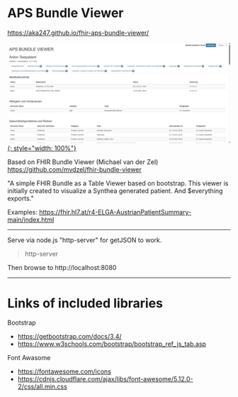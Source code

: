
# APS Bundle Viewer

https://aka247.github.io/fhir-aps-bundle-viewer/

[![Screenshot](aps_viewer_screenshot.jpg){: style="width: 100%"}](aps_viewer_screenshot.jpg)

Based on FHIR Bundle Viewer (Michael van der Zel)
https://github.com/mvdzel/fhir-bundle-viewer

"A simple FHIR Bundle as a Table Viewer based on bootstrap.
This viewer is initially created to visualize a Synthea generated patient.
And $everything exports."


Examples: https://fhir.hl7.at/r4-ELGA-AustrianPatientSummary-main/index.html

---------
Serve via node.js "http-server" for getJSON to work.
> http-server

Then browse to http://localhost:8080

----------
# Links of included libraries

Bootstrap
* https://getbootstrap.com/docs/3.4/
* https://www.w3schools.com/bootstrap/bootstrap_ref_js_tab.asp

Font Awasome
* https://fontawesome.com/icons
* https://cdnjs.cloudflare.com/ajax/libs/font-awesome/5.12.0-2/css/all.min.css
